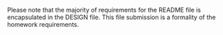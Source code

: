 Please note that the majority of requirements for the README file is encapsulated in the DESIGN file. This file submission is a formality of the homework requirements.